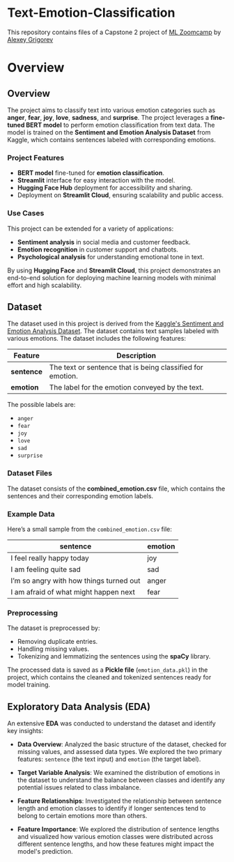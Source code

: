 # Text-Emotion-Classification

This repository contains files of a Capstone 2 project of [ML Zoomcamp](https://github.com/DataTalksClub/machine-learning-zoomcamp) by [Alexey Grigorev](https://github.com/alexeygrigorev)

# Overview

## Overview

The project aims to classify text into various emotion categories such as **anger**, **fear**, **joy**, **love**, **sadness**, and **surprise**. The project leverages a **fine-tuned BERT model** to perform emotion classification from text data. The model is trained on the **Sentiment and Emotion Analysis Dataset** from Kaggle, which contains sentences labeled with corresponding emotions.

### Project Features
- **BERT model** fine-tuned for **emotion classification**.
- **Streamlit** interface for easy interaction with the model.
- **Hugging Face Hub** deployment for accessibility and sharing.
- Deployment on **Streamlit Cloud**, ensuring scalability and public access.

### Use Cases
This project can be extended for a variety of applications:
- **Sentiment analysis** in social media and customer feedback.
- **Emotion recognition** in customer support and chatbots.
- **Psychological analysis** for understanding emotional tone in text.

By using **Hugging Face** and **Streamlit Cloud**, this project demonstrates an end-to-end solution for deploying machine learning models with minimal effort and high scalability.

## Dataset

The dataset used in this project is derived from the [Kaggle's Sentiment and Emotion Analysis Dataset](https://www.kaggle.com/datasets/kushagra3204/sentiment-and-emotion-analysis-dataset). The dataset contains text samples labeled with various emotions. The dataset includes the following features:

| Feature     | Description                                                                 |
|-------------|-----------------------------------------------------------------------------|
| **sentence** | The text or sentence that is being classified for emotion.                  |
| **emotion**  | The label for the emotion conveyed by the text.                              |

The possible labels are: 
- `anger`                                                                    
- `fear`                                                                     
- `joy`                                                                      
- `love`                                                                     
- `sad`                                                                      
- `surprise`   

### Dataset Files
The dataset consists of the **combined_emotion.csv** file, which contains the sentences and their corresponding emotion labels.

### Example Data
Here’s a small sample from the `combined_emotion.csv` file:

| sentence                        | emotion |
|----------------------------------|---------|
| I feel really happy today        | joy     |
| I am feeling quite sad           | sad     |
| I’m so angry with how things turned out | anger |
| I am afraid of what might happen next | fear |

### Preprocessing
The dataset is preprocessed by:
- Removing duplicate entries.
- Handling missing values.
- Tokenizing and lemmatizing the sentences using the **spaCy** library.

The processed data is saved as a **Pickle file** (`emotion_data.pkl`) in the project, which contains the cleaned and tokenized sentences ready for model training.

## Exploratory Data Analysis (EDA)

An extensive **EDA** was conducted to understand the dataset and identify key insights:

- **Data Overview**: Analyzed the basic structure of the dataset, checked for missing values, and assessed data types. We explored the two primary features: `sentence` (the text input) and `emotion` (the target label).
  
- **Target Variable Analysis**: We examined the distribution of emotions in the dataset to understand the balance between classes and identify any potential issues related to class imbalance.
  
- **Feature Relationships**: Investigated the relationship between sentence length and emotion classes to identify if longer sentences tend to belong to certain emotions more than others.
  
- **Feature Importance**: We explored the distribution of sentence lengths and visualized how various emotion classes were distributed across different sentence lengths, and how these features might impact the model's prediction.


